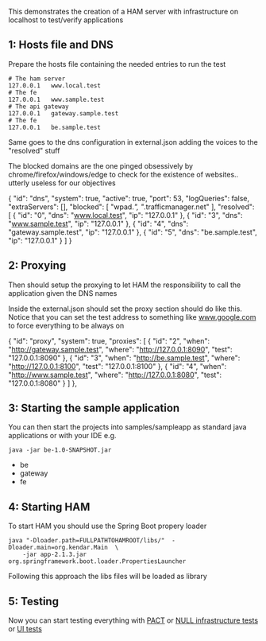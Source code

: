 This demonstrates the creation of a HAM server with infrastructure on localhost
to test/verify applications

## 1: Hosts file and DNS

Prepare the hosts file containing the needed entries to run the test

    # The ham server
    127.0.0.1   www.local.test
    # The fe
    127.0.0.1   www.sample.test
    # The api gateway
    127.0.0.1   gateway.sample.test
    # The fe
    127.0.0.1   be.sample.test

Same goes to the dns configuration in external.json adding the voices to the "resolved" stuff

The blocked domains are the one pinged obsessively by chrome/firefox/windows/edge to check
for the existence of websites.. utterly useless for our objectives

{
    "id": "dns",
    "system": true,
    "active": true,
    "port": 53,
    "logQueries": false,
    "extraServers": [],
    "blocked": [
      "wpad.*",
      "*.trafficmanager.net"
    ],
    "resolved": [
      {
        "id": "0",
        "dns": "www.local.test",
        "ip": "127.0.0.1"
      },
      {
        "id": "3",
        "dns": "www.sample.test",
        "ip": "127.0.0.1"
      },
      {
        "id": "4",
        "dns": "gateway.sample.test",
        "ip": "127.0.0.1"
      },
      {
        "id": "5",
        "dns": "be.sample.test",
        "ip": "127.0.0.1"
      }
    ]
  } 

## 2: Proxying

Then should setup the proxying to let HAM the responsibility to call the application
given the DNS names

Inside the external.json should set the proxy section should do like this. Notice that you can
set the test address to something like www.google.com to force everything to be always on

  {
    "id": "proxy",
    "system": true,
    "proxies": [
      {
        "id": "2",
        "when": "http://gateway.sample.test",
        "where": "http://127.0.0.1:8090",
        "test": "127.0.0.1:8090"
      },
      {
        "id": "3",
        "when": "http://be.sample.test",
        "where": "http://127.0.0.1:8100",
        "test": "127.0.0.1:8100"
      },
      {
        "id": "4",
        "when": "http://www.sample.test",
        "where": "http://127.0.0.1:8080",
        "test": "127.0.0.1:8080"
      }
    ]
  },

## 3: Starting the sample application

You can then start the projects into samples/sampleapp as standard java applications or with your IDE
e.g. 

    java -jar be-1.0-SNAPSHOT.jar

* be
* gateway
* fe

## 4: Starting HAM

To start HAM you should use the Spring Boot propery loader

    java "-Dloader.path=FULLPATHTOHAMROOT/libs/"  -Dloader.main=org.kendar.Main  \
        -jar app-2.1.3.jar org.springframework.boot.loader.PropertiesLauncher

Following this approach the libs files will be loaded as library

## 5: Testing 

Now you can start testing everything with [PACT](plugins/replayer/pact.md) 
or [NULL infrastructure tests](plugins/replayer/null.md)
or [UI tests](plugins/replayer/ui.md)
